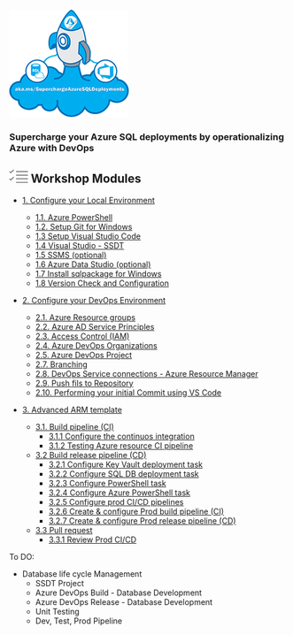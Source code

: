 ![](./imgs/SuperchargeAzureSQL.png) 
### **Supercharge your Azure SQL deployments by operationalizing Azure with DevOps**

## ![](../graphics/modules.png) Workshop Modules
- [1. Configure your Local Environment](/docs/labs/1-ConfigLocalEnvironment.md)
   - [1.1. Azure PowerShell](/docs/labs/1-ConfigLocalEnvironment.md#exercise---setup-az-powershell-module)
   - [1.2. Setup Git for Windows](/docs/labs/1-ConfigLocalEnvironment.md#exercise---setup--git-for-windows)   
   - [1.3 Setup Visual Studio Code](/docs/labs/1-ConfigLocalEnvironment.md#exercise---setup--visual-studio-code)   
   - [1.4 Visual Studio - SSDT](/docs/labs/1-ConfigLocalEnvironment.md#exercise---setup--visual-studio---ssdt)   
   - [1.5 SSMS (optional)](/docs/labs/1-ConfigLocalEnvironment.md#-exercise---setup-sql-server-management-studio-ssms-)
   - [1.6 Azure Data Studio (optional)](/docs/labs/1-ConfigLocalEnvironment.md#-exercise---setup--azure-data-studio-)
   - [1.7 Install sqlpackage for Windows](/docs/labs/1-ConfigLocalEnvironment.md#-exercise---install-sqlpackage-for-windows)
   - [1.8 Version Check and Configuration](/docs/labs/1-ConfigLocalEnvironment.md#exercise---version-check-and-configuration)

- [2. Configure your DevOps Environment](/docs/labs/2-Configure_your_DevOps_Environment.md)
   - [2.1. Azure Resource groups](/docs/labs/2-Configure_your_DevOps_Environment.md#create-azure-resource-groups)
   - [2.2. Azure AD Service Principles](/docs/labs/2-Configure_your_DevOps_Environment.md#create-service-principal)
   - [2.3. Access Control (IAM)](/docs/labs/2-Configure_your_DevOps_Environment.md#access-control-iam-for-the-resource-group)
   - [2.4. Azure DevOps Organizations](/docs/labs/2-Configure_your_DevOps_Environment.md#azure-devops-organizations)
   - [2.5. Azure DevOps Project](/docs/labs/2-Configure_your_DevOps_Environment.md#azure-devops-project---clone-project-repo)
   - [2.7. Branching](/docs/labs/2-Configure_your_DevOps_Environment.md#branching)
   - [2.8. DevOps Service connections - Azure Resource Manager](/docs/labs/2-Configure_your_DevOps_Environment.md#devops-service-connection-with-azure-resource-manager)
   - [2.9. Push fils to Repository](/docs/labs/2-Configure_your_DevOps_Environment.md#exercise---push-files-to-your-repo)
   - [2.10. Performing your initial Commit using VS Code](/docs/labs/2-Configure_your_DevOps_Environment.md#performing-your-inital-commit-using-vs-code)

- [3. Advanced ARM template](/docs/labs/3-AzureResourceDeployment.md#exercise---advanced-arm-template)
  - [3.1. Build pipeline (CI)](/docs/labs/3-AzureResourceDeployment.md#exercise---build-pipeline-ci)
    - [3.1.1 Configure the continuos integration](/docs/labs/3-AzureResourceDeployment.md#configure-the-continuos-integration-on-the-build-pipeline)
    - [3.1.2 Testing Azure resource CI pipeline](/docs/labs/3-AzureResourceDeployment.md#testing-azure-resource-ci-pipeline)
  - [3.2 Build release pipeline (CD)](/docs/labs/3-AzureResourceDeployment.md#exercise---release-pipeline-cd)
     - [3.2.1 Configure Key Vault deployment task](/docs/labs/3-AzureResourceDeployment.md#configure-key-vault-deployment-task)
     - [3.2.2 Configure SQL DB deployment task](/docs/labs/3-AzureResourceDeployment.md#configure-sql-db-deployment-task)
     - [3.2.3 Configure PowerShell task](/docs/labs/3-AzureResourceDeployment.md#configure-powershell-task)
     - [3.2.4 Configure Azure PowerShell task](/docs/labs/3-AzureResourceDeployment.md#configure-azure-powershell-task)
     - [3.2.5 Configure prod CI/CD pipelines](/docs/labs/3-AzureResourceDeployment.md#exercise---configure-prod-cicd-pipelines)
     - [3.2.6 Create & configure Prod build pipeline (CI)](/docs/labs/3-AzureResourceDeployment.md#create--configure-prod-build-pipeline-ci)
     - [3.2.7 Create & configure Prod release pipeline (CD)](/docs/labs/3-AzureResourceDeployment.md#create--configure-prod-release-pipeline-cd)
  - [3.3 Pull request](/docs/labs/3-AzureResourceDeployment.md#exercise---pull-request)
    - [3.3.1 Review Prod CI/CD](/docs/labs/3-AzureResourceDeployment.md#review-prod-cicd)

To DO:
- Database life cycle Management
   - SSDT Project
   - Azure DevOps Build - Database Development
   - Azure DevOps Release - Database Development
   - Unit Testing
   - Dev, Test, Prod Pipeline
